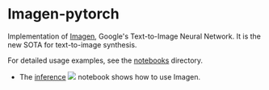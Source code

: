 # Imagen-pytorch
Implementation of [Imagen](https://gweb-research-imagen.appspot.com/), Google's Text-to-Image Neural Network. It is the new SOTA for text-to-image synthesis.


For detailed usage examples, see the [notebooks](notebooks) directory.

 * The [inference](notebooks/Imagen_pytorch_inference.ipynb) [![][colab]][colab-inference] notebook shows how to use Imagen.
 
[colab]: <https://colab.research.google.com/assets/colab-badge.svg>
[colab-inference]: <https://colab.research.google.com/drive/1P2hksAqTWxC69n8zMGJ9ZTN1dOJ2KVTO?usp=sharing>
